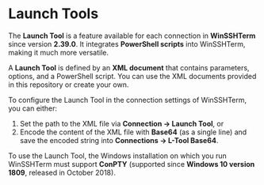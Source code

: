 # Launch Tools

The **Launch Tool** is a feature available for each connection in **WinSSHTerm** since version **2.39.0**. It integrates **PowerShell scripts** into WinSSHTerm, making it much more versatile.

A **Launch Tool** is defined by an **XML document** that contains parameters, options, and a PowerShell script. You can use the XML documents provided in this repository or create your own.

To configure the Launch Tool in the connection settings of WinSSHTerm, you can either:

1. Set the path to the XML file via **Connection → Launch Tool**, or
2. Encode the content of the XML file with **Base64** (as a single line) and save the encoded string into **Connections → L-Tool Base64**.

To use the Launch Tool, the Windows installation on which you run WinSSHTerm must support **ConPTY** (supported since **Windows 10 version 1809**, released in October 2018).
